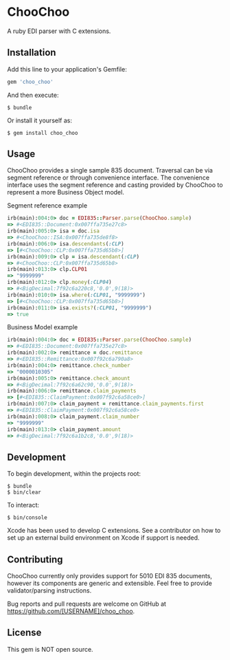 # ChooChoo

A ruby EDI parser with C extensions.

## Installation

Add this line to your application's Gemfile:

```ruby
gem 'choo_choo'
```

And then execute:

    $ bundle

Or install it yourself as:

    $ gem install choo_choo

## Usage

ChooChoo provides a single sample 835 document.
Traversal can be via segment reference or through convenience interface.
The convenience interface uses the segment reference and casting provided by ChooChoo to represent a more Business Object model.

Segment reference example
```ruby
irb(main):004:0> doc = EDI835::Parser.parse(ChooChoo.sample)
=> #<EDI835::Document:0x007ffa735e27c8>
irb(main):005:0> isa = doc.isa
=> #<ChooChoo::ISA:0x007ffa735de8f8>
irb(main):006:0> isa.descendants(:CLP)
=> [#<ChooChoo::CLP:0x007ffa735d65b8>]
irb(main):009:0> clp = isa.descendant(:CLP)
=> #<ChooChoo::CLP:0x007ffa735d65b8>
irb(main):013:0> clp.CLP01
=> "9999999"
irb(main):012:0> clp.money(:CLP04)
=> #<BigDecimal:7f92c6a220c8,'0.0',9(18)>
irb(main):010:0> isa.where(:CLP01, "9999999")
=> [#<ChooChoo::CLP:0x007ffa735d65b8>]
irb(main):011:0> isa.exists?(:CLP01, "9999999")
=> true
```
Business Model example
```ruby
irb(main):004:0> doc = EDI835::Parser.parse(ChooChoo.sample)
=> #<EDI835::Document:0x007ffa735e27c8>
irb(main):002:0> remittance = doc.remittance
=> #<EDI835::Remittance:0x007f92c6a790a8>
irb(main):004:0> remittance.check_number
=> "0000010305"
irb(main):005:0> remittance.check_amount
=> #<BigDecimal:7f92c6a62c90,'0.0',9(18)>
irb(main):006:0> remittance.claim_payments
=> [#<EDI835::ClaimPayment:0x007f92c6a58ce0>]
irb(main):007:0> claim_payment = remittance.claim_payments.first
=> #<EDI835::ClaimPayment:0x007f92c6a58ce0>
irb(main):008:0> claim_payment.claim_number
=> "9999999"
irb(main):013:0> claim_payment.amount
=> #<BigDecimal:7f92c6a1b2c8,'0.0',9(18)>
```

## Development

To begin development, within the projects root:

    $ bundle
    $ bin/clear
    
To interact:

    $ bin/console
    
Xcode has been used to develop C extensions. See a contributor on how to set up an external build environment on Xcode if support is needed.

## Contributing

ChooChoo currently only provides support for 5010 EDI 835 documents, however its components are generic and extensible.  Feel free to provide validator/parsing instructions.

Bug reports and pull requests are welcome on GitHub at https://github.com/[USERNAME]/choo_choo.


## License

This gem is NOT open source.